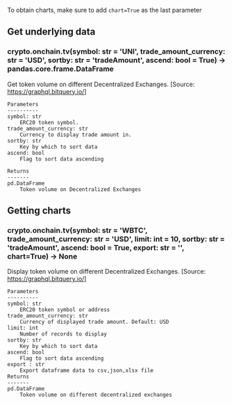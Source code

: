 To obtain charts, make sure to add `chart=True` as the last parameter

## Get underlying data 
### crypto.onchain.tv(symbol: str = 'UNI', trade_amount_currency: str = 'USD', sortby: str = 'tradeAmount', ascend: bool = True) -> pandas.core.frame.DataFrame

Get token volume on different Decentralized Exchanges. [Source: https://graphql.bitquery.io/]

    Parameters
    ----------
    symbol: str
        ERC20 token symbol.
    trade_amount_currency: str
        Currency to display trade amount in.
    sortby: str
        Key by which to sort data
    ascend: bool
        Flag to sort data ascending

    Returns
    -------
    pd.DataFrame
        Token volume on Decentralized Exchanges

## Getting charts 
### crypto.onchain.tv(symbol: str = 'WBTC', trade_amount_currency: str = 'USD', limit: int = 10, sortby: str = 'tradeAmount', ascend: bool = True, export: str = '', chart=True) -> None

Display token volume on different Decentralized Exchanges.
    [Source: https://graphql.bitquery.io/]

    Parameters
    ----------
    symbol: str
        ERC20 token symbol or address
    trade_amount_currency: str
        Currency of displayed trade amount. Default: USD
    limit: int
        Number of records to display
    sortby: str
        Key by which to sort data
    ascend: bool
        Flag to sort data ascending
    export : str
        Export dataframe data to csv,json,xlsx file
    Returns
    -------
    pd.DataFrame
        Token volume on different decentralized exchanges
